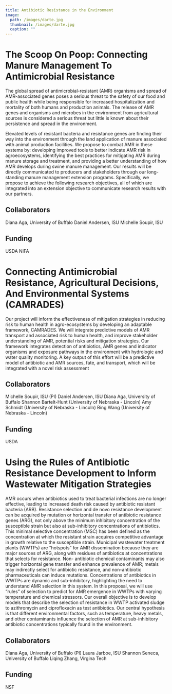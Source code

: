 ```yaml
---
title: Antibiotic Resistance in the Environment
image: 
  path: /images/darte.jpg
  thumbnail: /images/darte.jpg
  caption: ""
---
```


# The Scoop On Poop: Connecting Manure Management To Antimicrobial Resistance

The global spread of antimicrobial-resistant (AMR) organisms and spread of AMR-associated genes poses a serious threat to the safety of our food and public health while being responsible for increased hospitalization and mortality of both humans and production animals.  The release of AMR genes and organisms and microbes in the environment from agricultural sources is considered a serious threat but little is known about their persistence and spread in the environment.  


Elevated levels of resistant bacteria and resistance genes are finding their way into the environment through the land application of manure associated with animal production facilities. We propose to combat AMR in these systems by: developing improved tools to better indicate AMR risk in agroecosystems, identifying the best practices for mitigating AMR during manure storage and treatment, and providing a better understanding of how AMR develops during swine manure management. Our results will be directly communicated to producers and stakeholders through our long-standing manure management extension programs. Specifically, we propose to achieve the following research objectives, all of which are integrated into an extension objective to communicate research results with our partners.

## Collaborators 
Diana Aga, University of Buffalo
Daniel Andersen, ISU
Michelle Soupir, ISU

## Funding
USDA NIFA  

# Connecting Antimicrobial Resistance, Agricultural Decisions, And Environmental Systems (CAMRADES)

Our project will inform the effectiveness of mitigation strategies in reducing risk to human
health in agro-ecosystems by developing an adaptable framework, CAMRADES. We will
integrate predictive models of AMR transport and associated risk to human health, and improve
stakeholder understanding of AMR, potential risks and mitigation strategies. Our framework integrates detection of antibiotics, AMR genes and indicator organisms and
exposure pathways in the environment with hydrologic and water quality monitoring. A key
output of this effort will be a predictive model of antibiotic and AMR sources, fate, and
transport, which will be integrated with a novel risk assessment

## Collaborators
Michelle Soupir, ISU (PI)
Daniel Andersen, ISU
Diana Aga, University of Buffalo
Shannon Bartelt-Hunt (University of Nebraska - Lincoln)
Amy Schmidt (University of Nebraska - Lincoln)
Bing Wang (University of Nebraska - Lincoln)

## Funding
USDA

# Using the Rules of Antibiotic Resistance Development to Inform Wastewater Mitigation Strategies

AMR occurs when antibiotics used to treat bacterial infections are no longer effective, leading to increased death risk caused by antibiotic resistant bacteria (ARB). Resistance selection and de novo resistance development can be acquired by mutation or horizontal transfer of antibiotic resistance genes (ARG), not only above the minimum inhibitory concentration of the susceptible strain but also at sub-inhibitory concentrations of antibiotics. This minimal selective concentration (MSC) has been defined as the concentration at which the resistant strain acquires competitive advantage in growth relative to the susceptible strain. Municipal wastewater treatment plants (WWTPs) are “hotspots” for AMR dissemination because they are major sources of ARG, along with residues of antibiotics at concentrations that selects for resistance. Non- antibiotic chemical contaminants may also trigger horizontal gene transfer and enhance prevalence of AMR; metals may indirectly select for antibiotic resistance, and non-antibiotic pharmaceuticals can induce mutations. Concentrations of antibiotics in WWTPs are dynamic and sub-inhibitory, highlighting the need to understand AMR selection in this system. In this proposal, we will use “rules” of selection to predict for AMR emergence in WWTPs with varying temperature and chemical stressors. Our overall objective is to develop models that describe the selection of resistance in WWTP activated sludge to azithromycin and ciprofloxacin as test antibiotics. Our central hypothesis is that different environmental factors, such as temperature, heavy metals, and other contaminants influence the selection of AMR at sub-inhibitory antibiotic concentrations typically found in the environment.

## Collaborators 
Diana Aga, University of Buffalo (PI)
Laura Jarboe, ISU
Shannon Seneca, University of Buffalo
Liqing Zhang, Virgina Tech

## Funding
NSF
